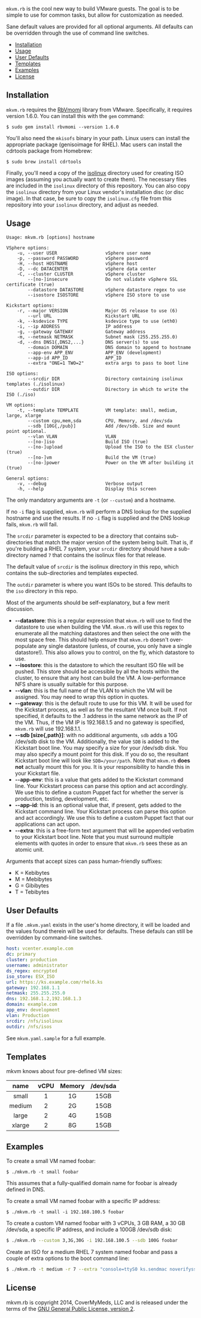 `mkvm.rb` is the cool new way to build VMware guests.  The goal is to be simple to use for common tasks, but allow for customization as needed.

Sane default values are provided for all optional arguments. All defaults can be overridden through the use of command line switches.

* [Installation](#installation)
* [Usage](#usage)
* [User Defaults](#user-defaults)
* [Templates](#templates)
* [Examples](#examples)
* [License](#license)

## Installation
`mkvm.rb` requires the [RbVmomi](https://github.com/vmware/rbvmomi) library from VMware.  Specifically, it requires version 1.6.0.  You can install this with the `gem` command:

```shell
$ sudo gem install rbvmomi --version 1.6.0
```

You'll also need the `mkisofs` binary in your path.  Linux users can install the appropriate package (genisoimage for RHEL).  Mac users can install the cdrtools package from Homebrew:
```shell
$ sudo brew install cdrtools
```

Finally, you'll need a copy of the [isolinux](http://www.syslinux.org/wiki/index.php/ISOLINUX) directory used for creating ISO images (assuming you actually want to create them). The necessary files are included in the `isolinux` directory of this repository. You can also copy the `isolinux` directory from your Linux vendor's installation disc (or disc image). In that case, be sure to copy the `isolinux.cfg` file from this repository into your `isolinux` directory, and adjust as needed.

## Usage
```shell
Usage: mkvm.rb [options] hostname

VSphere options:
    -u, --user USER                  vSphere user name
    -p, --password PASSWORD          vSphere password
    -H, --host HOSTNAME              vSphere host
    -D, --dc DATACENTER              vSphere data center
    -C, --cluster CLUSTER            vSphere cluster
        --[no-]insecure              Do not validate vSphere SSL certificate (true)
        --datastore DATASTORE        vSphere datastore regex to use
        --isostore ISOSTORE          vSphere ISO store to use

Kickstart options:
    -r, --major VERSION              Major OS release to use (6)
        --url URL                    Kickstart URL
    -k, --ksdevice TYPE              ksdevice type to use (eth0)
    -i, --ip ADDRESS                 IP address
    -g, --gateway GATEWAY            Gateway address
    -m, --netmask NETMASK            Subnet mask (255.255.255.0)
    -d, --dns DNS1{,DNS2,...}        DNS server(s) to use
        --domain DOMAIN              DNS domain to append to hostname
        --app-env APP_ENV            APP_ENV (development)
        --app-id APP_ID              APP_ID
        --extra "ONE=1 TWO=2"        extra args to pass to boot line

ISO options:
        --srcdir DIR                 Directory containing isolinux templates (./isolinux)
        --outdir DIR                 Directory in which to write the ISO (./iso)

VM options:
    -t, --template TEMPLATE          VM template: small, medium, large, xlarge
        --custom cpu,mem,sda         CPU, Memory, and /dev/sda
        --sdb [10G{,/pub}]           Add /dev/sdb. Size and mount point optional.
        --vlan VLAN                  VLAN
        --[no-]iso                   Build ISO (true)
        --[no-]upload                Upload the ISO to the ESX cluster (true)
        --[no-]vm                    Build the VM (true)
        --[no-]power                 Power on the VM after building it (true)

General options:
    -v, --debug                      Verbose output
    -h, --help                       Display this screen
```
The only mandatory arguments are `-t` (or `--custom`) and a hostname. 

If no `-i` flag is supplied, `mkvm.rb` will perform a DNS lookup for the supplied hostname and use the results.  If no `-i` flag is supplied and the DNS lookup fails, `mkvm.rb` will fail.

The `srcdir` parameter is expected to be a directory that contains sub-directories that match the major version of the system being built.  That is, if you're building a RHEL 7 system, your `srcdir` directory should have a sub-directory named `7` that contains the isolinux files for that release.

The default value of `srcdir` is the isolinux directory in this repo, which contains the sub-directories and templates expected.

The `outdir` parameter is where you want ISOs to be stored. This defaults to the `iso` directory in this repo.

Most of the arguments should be self-explanatory, but a few merit discussion.

* **--datastore**: this is a regular expression that `mkvm.rb` will use to find the datastore to use when building the VM. `mkvm.rb` will use this regex to enumerate all the matching datastores and then select the one with the most space free. This should help ensure that `mkvm.rb` doesn't over-populate any single datastore (unless, of course, you only have a single datastore!).  This also allows you to control, on the fly, which datastore to use.
* **--isostore**: this is the datastore to which the resultant ISO file will be pushed. This store should be accessible by all the hosts within the cluster, to ensure that any host can build the VM.  A low-performance NFS share is usually suitable for this purpose.
* **--vlan**: this is the full name of the VLAN to which the VM will be assigned. You may need to wrap this option in quotes.
* **--gateway**: this is the default route to use for this VM.  It will be used for the Kickstart process, as well as for the resultant VM once built.  If not specified, it defaults to the .1 address in the same network as the IP of the VM.  Thus, if the VM IP is 192.168.1.5 and no gateway is specified, `mkvm.rb` will use 192.168.1.1.
* **--sdb [size{,path}]**: with no additional arguments, `sdb` adds a 10G /dev/sdb disk to the VM.  Additionally, the value `SDB` is added to the Kickstart boot line.  You may specify a size for your /dev/sdb disk.  You may also specify a mount point for this disk.  If you do so, the resultant Kickstart boot line will look like `SDB=/your/path`.  Note that `mkvm.rb` **does not** actually mount this for you.  It is your responsibility to handle this in your Kickstart file.
* **--app-env**: this is a value that gets added to the Kickstart command line. Your Kickstart process can parse this option and act accordingly. We use this to define a custom Puppet fact for whether the server is production, testing, development, etc.
* **--app-id**: this is an optional value that, if present, gets added to the Kickstart command line. Your Kickstart process can parse this option and act accordingly. We use this to define a custom Puppet fact that our applications can act upon.
* **--extra**: this is a free-form text argument that will be appended verbatim to your Kickstart boot line.  Note that you must surround multiple elements with quotes in order to ensure that `mkvm.rb` sees these as an atomic unit.

Arguments that accept sizes can pass human-friendly suffixes:
* K = Kebibytes
* M = Mebibytes
* G = Gibibytes
* T = Tebibytes

## User Defaults
If a file `.mkvm.yaml` exists in the user's home directory, it will be loaded and the values found therein will be used for defaults. These defauls can still be overridden by command-line switches.

```yaml
host: vcenter.example.com
dc: primary
cluster: production
username: administrator
ds_regex: encrypted
iso_store: ESX_ISO
url: https://ks.example.com/rhel6.ks
gateway: 192.168.1.1
netmask: 255.255.255.0
dns: 192.168.1.2,192.168.1.3
domain: example.com
app_env: development
vlan: Production
srcdir: /nfs/isolinux
outdir: /nfs/isos
```

See `mkvm.yaml.sample` for a full example.

## Templates
mkvm knows about four pre-defined VM sizes:

| name | vCPU | Memory | /dev/sda |
| :----: | :----: | :------: | :--------: |
| small | 1 | 1G | 15GB |
| medium | 2 | 2G | 15GB |
| large | 2 | 4G | 15GB |
| xlarge | 2 | 8G | 15GB |

## Examples
To create a small VM named foobar:
```shell
$ ./mkvm.rb -t small foobar
```
This assumes that a fully-qualified domain name for foobar is already defined in DNS.

To create a small VM named foobar with a specific IP address:
```shell
$ ./mkvm.rb -t small -i 192.168.100.5 foobar
```

To create a custom VM named foobar with 3 vCPUs, 3 GB RAM, a 30 GB /dev/sda, a specific IP address, and include a 100GB /dev/sdb disk:
```bash
$ ./mkvm.rb --custom 3,3G,30G -i 192.168.100.5 --sdb 100G foobar
```

Create an ISO for a medium RHEL 7 system named foobar and pass a couple of extra options to the boot command line:
```bash
$ ./mkvm.rb -t medium -r 7 --extra "console=ttyS0 ks.sendmac noverifyssl sshd" foobar
```

## License
mkvm.rb is copyright 2014, CoverMyMeds, LLC and is released under the terms of the [GNU General Public License, version 2](http://www.gnu.org/licenses/old-licenses/gpl-2.0.txt).
